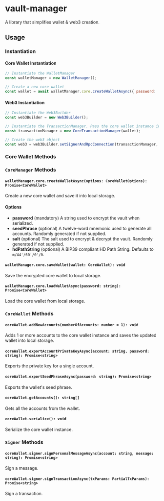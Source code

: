 # vault-manager

A library that simplifies wallet & web3 creation.

## Usage

### Instantiation

#### Core Wallet Instantiation

```javascript
// Instantiate the WalletManager
const walletManager = new WalletManager();

// Create a new core wallet
const wallet = await walletManager.core.createWalletAsync({ password: 'supersecretpassword99' });
```

#### Web3 Instantiation

```javascript
// Instantiate the Web3Builder
const web3Builder = new Web3Builder();

// Instantiate the TransactionManager. Pass the core wallet instance into the constructor.
const transactionManager = new CoreTransactionManager(wallet);

// Create the web3 object
const web3 = web3Builder.setSignerAndRpcConnection(transactionManager, InfuraNetwork.Kovan);
```

### Core Wallet Methods

### `CoreManager` Methods

#### `walletManager.core.createWalletAsync(options: CoreWalletOptions): Promise<CoreWallet>`

Create a new core wallet and save it into local storage.

#### Options

* **password** (mandatory) A string used to encrypt the vault when serialized.
* **seedPhrase** (optional) A twelve-word mnemonic used to generate all accounts. Randomly generated if not supplied.
* **salt** (optional) The salt used to encrypt & decrypt the vault. Randomly generated if not supplied.
* **hdPathString** (optional) A BIP39 compliant HD Path String. Defaults to `m/44'/60'/0'/0`.

#### `walletManager.core.saveWallet(wallet: CoreWallet): void`

Save the encrypted core wallet to local storage.

#### `walletManager.core.loadWalletAsync(password: string): Promise<CoreWallet>`
  
Load the core wallet from local storage.

### `CoreWallet` Methods

#### `coreWallet.addNewAccounts(numberOfAccounts: number = 1): void`

Adds 1 or more accounts to the core wallet instance and saves the updated wallet into local storage.

#### `coreWallet.exportAccountPrivateKeyAsync(account: string, password: string): Promise<string>`

Exports the private key for a single account.

#### `coreWallet.exportSeedPhraseAsync(password: string): Promise<string>`

Exports the wallet's seed phrase.

#### `coreWallet.getAccounts(): string[]`

Gets all the accounts from the wallet.

#### `coreWallet.serialize(): void`

Serialize the core wallet instance.

### `Signer` Methods

#### `coreWallet.signer.signPersonalMessageAsync(account: string, message: string): Promise<string>`
  
Sign a message.

#### `coreWallet.signer.signTransactionAsync(txParams: PartialTxParams): Promise<string>`
  
Sign a transaction.
